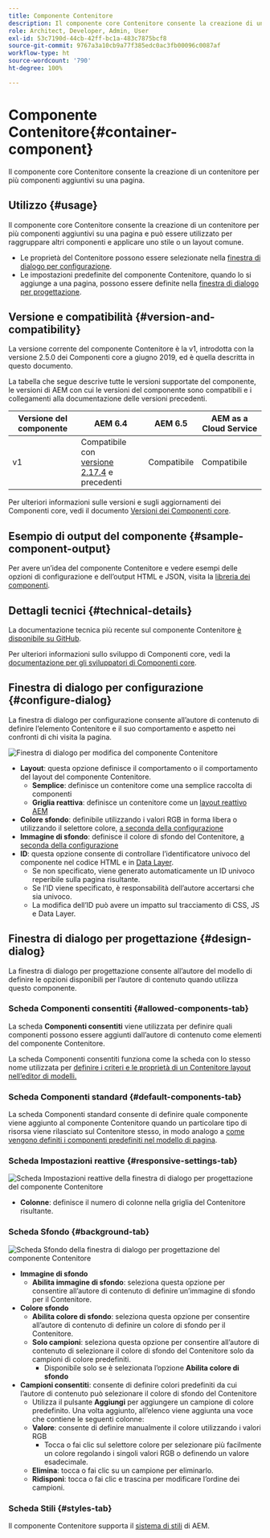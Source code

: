 ```yaml
---
title: Componente Contenitore
description: Il componente core Contenitore consente la creazione di un contenitore per più componenti aggiuntivi su una pagina.
role: Architect, Developer, Admin, User
exl-id: 53c7190d-44cb-42ff-bc1a-483c7875bcf8
source-git-commit: 9767a3a10cb9a77f385edc0ac3fb00096c0087af
workflow-type: ht
source-wordcount: '790'
ht-degree: 100%

---
```


# Componente Contenitore{#container-component}

Il componente core Contenitore consente la creazione di un contenitore per più componenti aggiuntivi su una pagina.

## Utilizzo {#usage}

Il componente core Contenitore consente la creazione di un contenitore per più componenti aggiuntivi su una pagina e può essere utilizzato per raggruppare altri componenti e applicare uno stile o un layout comune.

* Le proprietà del Contenitore possono essere selezionate nella [finestra di dialogo per configurazione](#configure-dialog).
* Le impostazioni predefinite del componente Contenitore, quando lo si aggiunge a una pagina, possono essere definite nella [finestra di dialogo per progettazione](#design-dialog).

## Versione e compatibilità {#version-and-compatibility}

La versione corrente del componente Contenitore è la v1, introdotta con la versione 2.5.0 dei Componenti core a giugno 2019, ed è quella descritta in questo documento.

La tabella che segue descrive tutte le versioni supportate del componente, le versioni di AEM con cui le versioni del componente sono compatibili e i collegamenti alla documentazione delle versioni precedenti.

| Versione del componente | AEM 6.4 | AEM 6.5 | AEM as a Cloud Service |
|--- |--- |---|---|
| v1 | Compatibile con<br>[versione 2.17.4](/help/versions.md) e precedenti | Compatibile | Compatibile |

Per ulteriori informazioni sulle versioni e sugli aggiornamenti dei Componenti core, vedi il documento [Versioni dei Componenti core](/help/versions.md).

## Esempio di output del componente {#sample-component-output}

Per avere un’idea del componente Contenitore e vedere esempi delle opzioni di configurazione e dell’output HTML e JSON, visita la [libreria dei componenti](https://adobe.com/go/aem_cmp_library_container_it).

## Dettagli tecnici {#technical-details}

La documentazione tecnica più recente sul componente Contenitore [è disponibile su GitHub](https://adobe.com/go/aem_cmp_tech_container_v1_it).

Per ulteriori informazioni sullo sviluppo di Componenti core, vedi la [documentazione per gli sviluppatori di Componenti core](/help/developing/overview.md).

## Finestra di dialogo per configurazione {#configure-dialog}

La finestra di dialogo per configurazione consente all’autore di contenuto di definire l’elemento Contenitore e il suo comportamento e aspetto nei confronti di chi visita la pagina.

![Finestra di dialogo per modifica del componente Contenitore](/help/assets/container-edit.png)

* **Layout**: questa opzione definisce il comportamento o il comportamento del layout del componente Contenitore.
   * **Semplice**: definisce un contenitore come una semplice raccolta di componenti
   * **Griglia reattiva**: definisce un contenitore come un [layout reattivo AEM](https://experienceleague.adobe.com/docs/experience-manager-cloud-service/sites/authoring/features/responsive-layout.html?lang=it)
* **Colore sfondo**: definibile utilizzando i valori RGB in forma libera o utilizzando il selettore colore, [a seconda della configurazione](#background-tab)
* **Immagine di sfondo**: definisce il colore di sfondo del Contenitore, [a seconda della configurazione](#background-tab)
* **ID**: questa opzione consente di controllare l’identificatore univoco del componente nel codice HTML e in [Data Layer](/help/developing/data-layer/overview.md).
   * Se non specificato, viene generato automaticamente un ID univoco reperibile sulla pagina risultante.
   * Se l’ID viene specificato, è responsabilità dell’autore accertarsi che sia univoco.
   * La modifica dell’ID può avere un impatto sul tracciamento di CSS, JS e Data Layer.

## Finestra di dialogo per progettazione {#design-dialog}

La finestra di dialogo per progettazione consente all’autore del modello di definire le opzioni disponibili per l’autore di contenuto quando utilizza questo componente.

### Scheda Componenti consentiti {#allowed-components-tab}

La scheda **Componenti consentiti** viene utilizzata per definire quali componenti possono essere aggiunti dall’autore di contenuto come elementi del componente Contenitore.

La scheda Componenti consentiti funziona come la scheda con lo stesso nome utilizzata per [definire i criteri e le proprietà di un Contenitore layout nell’editor di modelli.](https://experienceleague.adobe.com/docs/experience-manager-cloud-service/sites/authoring/features/templates.html?lang=it)

### Scheda Componenti standard {#default-components-tab}

La scheda Componenti standard consente di definire quale componente viene aggiunto al componente Contenitore quando un particolare tipo di risorsa viene rilasciato sul Contenitore stesso, in modo analogo a [come vengono definiti i componenti predefiniti nel modello di pagina](https://experienceleague.adobe.com/docs/experience-manager-cloud-service/sites/authoring/features/templates.html?lang=it).

### Scheda Impostazioni reattive {#responsive-settings-tab}

![Scheda Impostazioni reattive della finestra di dialogo per progettazione del componente Contenitore](/help/assets/container-design-responsive.png)

* **Colonne**: definisce il numero di colonne nella griglia del Contenitore risultante.

### Scheda Sfondo {#background-tab}

![Scheda Sfondo della finestra di dialogo per progettazione del componente Contenitore](/help/assets/container-design-background.png)

* **Immagine di sfondo**
   * **Abilita immagine di sfondo**: seleziona questa opzione per consentire all’autore di contenuto di definire un’immagine di sfondo per il Contenitore.
* **Colore sfondo**
   * **Abilita colore di sfondo**: seleziona questa opzione per consentire all’autore di contenuto di definire un colore di sfondo per il Contenitore.
   * **Solo campioni**: seleziona questa opzione per consentire all’autore di contenuto di selezionare il colore di sfondo del Contenitore solo da campioni di colore predefiniti.
      * Disponibile solo se è selezionata l’opzione **Abilita colore di sfondo**
* **Campioni consentiti**: consente di definire colori predefiniti da cui l’autore di contenuto può selezionare il colore di sfondo del Contenitore
   * Utilizza il pulsante **Aggiungi** per aggiungere un campione di colore predefinito. Una volta aggiunto, all’elenco viene aggiunta una voce che contiene le seguenti colonne:
   * **Valore**: consente di definire manualmente il colore utilizzando i valori RGB
      * Tocca o fai clic sul selettore colore per selezionare più facilmente un colore regolando i singoli valori RGB o definendo un valore esadecimale.
   * **Elimina**: tocca o fai clic su un campione per eliminarlo.
   * **Ridisponi**: tocca o fai clic e trascina per modificare l’ordine dei campioni.

### Scheda Stili {#styles-tab}

Il componente Contenitore supporta il [sistema di stili](/help/get-started/authoring.md#component-styling) di AEM.
